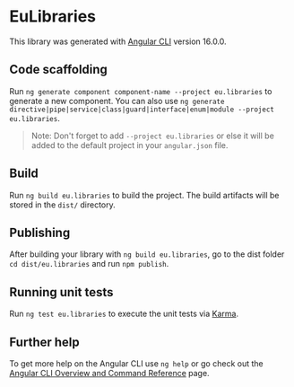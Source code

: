 # EuLibraries

This library was generated with [Angular CLI](https://github.com/angular/angular-cli) version 16.0.0.

## Code scaffolding

Run `ng generate component component-name --project eu.libraries` to generate a new component. You can also use `ng generate directive|pipe|service|class|guard|interface|enum|module --project eu.libraries`.
> Note: Don't forget to add `--project eu.libraries` or else it will be added to the default project in your `angular.json` file. 

## Build

Run `ng build eu.libraries` to build the project. The build artifacts will be stored in the `dist/` directory.

## Publishing

After building your library with `ng build eu.libraries`, go to the dist folder `cd dist/eu.libraries` and run `npm publish`.

## Running unit tests

Run `ng test eu.libraries` to execute the unit tests via [Karma](https://karma-runner.github.io).

## Further help

To get more help on the Angular CLI use `ng help` or go check out the [Angular CLI Overview and Command Reference](https://angular.io/cli) page.
